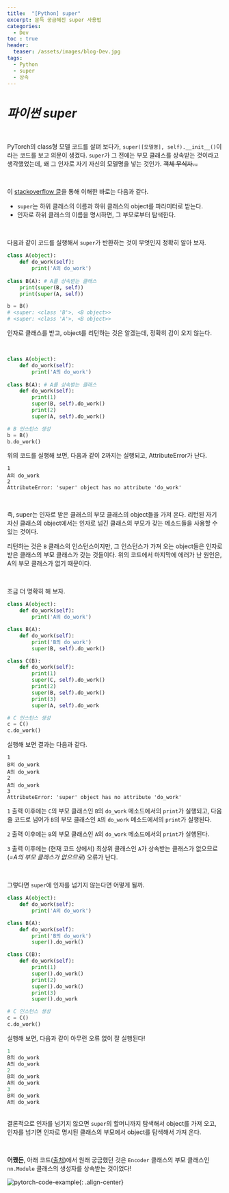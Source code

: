 ```yaml
---
title:  "[Python] super"
excerpt: 문득 궁금해진 super 사용법
categories:
  - Dev
toc : true
header:
  teaser: /assets/images/blog-Dev.jpg
tags:
  - Python
  - super
  - 상속
---
```






# _파이썬 super_

<br>

 PyTorch의 class형 모델 코드를 살펴 보다가, `super([모델명], self).__init__()`이라는 코드를 보고 의문이 생겼다. `super`가 그 전에는 부모 클래스를 상속받는 것이라고 생각했었는데, 왜 그 인자로 자기 자신의 모델명을 넣는 것인가. ~~객체 무식자…~~



<br>

 이 [stackoverflow 글](https://stackoverflow.com/questions/14743787/python-superclass-self-method-vs-superparent-self-method)을 통해 이해한 바로는 다음과 같다.

* `super`는 하위 클래스의 이름과 하위 클래스의 object를 파라미터로 받는다.
* 인자로 하위 클래스의 이름을 명시하면, 그 부모로부터 탐색한다.

<br>

 다음과 같이 코드를 실행해서 `super`가 반환하는 것이 무엇인지 정확히 알아 보자.

```python
class A(object):
    def do_work(self):
        print('A의 do_work')
        
class B(A): # A를 상속받는 클래스
    print(super(B, self))
    print(super(A, self))

b = B()
# <super: <class 'B'>, <B object>>
# <super: <class 'A'>, <B object>>
```

 인자로 클래스를 받고, object를 리턴하는 것은 알겠는데, 정확히 감이 오지 않는다.

<br>

```python
class A(object):
    def do_work(self):
        print('A의 do_work')
        
class B(A): # A를 상속받는 클래스
    def do_work(self):
        print(1)
        super(B, self).do_work()
        print(2)
        super(A, self).do_work()

# B 인스턴스 생성
b = B()
b.do_work()
```

 위의 코드를 실행해 보면, 다음과 같이 2까지는 실행되고, AttributeError가 난다.

```
1
A의 do_work
2
AttributeError: 'super' object has no attribute 'do_work'
```

<br>

 즉, super는 인자로 받은 클래스의 부모 클래스의 object들을 가져 온다. 리턴된 자기 자신 클래스의 object에서는 인자로 넘긴 클래스의 부모가 갖는 메소드들을 사용할 수 있는 것이다. 

 리턴하는 것은 `B` 클래스의 인스턴스이지만, 그 인스턴스가 가져 오는 object들은 인자로 받은 클래스의 부모 클래스가 갖는 것들이다. 위의 코드에서 마지막에 에러가 난 원인은, A의 부모 클래스가 없기 때문이다. 

<br>

 조금 더 명확히 해 보자.

```python
class A(object):
    def do_work(self):
        print('A의 do_work')

class B(A):
    def do_work(self):
        print('B의 do_work')
        super(B, self).do_work()

class C(B):
    def do_work(self):
        print(1)
        super(C, self).do_work()
        print(2)
        super(B, self).do_work()
        print(3)
        super(A, self).do_work

# C 인스턴스 생성
c = C()
c.do_work()
```

 실행해 보면 결과는 다음과 같다.

```
1
B의 do_work
A의 do_work
2
A의 do_work
3
AttributeError: 'super' object has no attribute 'do_work'
```

 `1`  출력 이후에는 `C`의 부모 클래스인 `B`의 `do_work` 메소드에서의 `print`가 실행되고, 다음 줄 코드로 넘어가 `B`의 부모 클래스인 `A`의 `do_work` 메소드에서의 `print`가 실행된다.

 `2` 출력 이후에는 `B`의 부모 클래스인 `A`의 `do_work` 메소드에서의 `print`가 실행된다.

 `3` 출력 이후에는 (현재 코드 상에서) 최상위 클래스인 `A`가 상속받는 클래스가 없으므로(*=A의 부모 클래스가 없으므로*)  오류가 난다.

<br>

 그렇다면 `super`에 인자를 넘기지 않는다면 어떻게 될까. 

```python
class A(object):
    def do_work(self):
        print('A의 do_work')

class B(A):
    def do_work(self):
        print('B의 do_work')
        super().do_work()

class C(B):
    def do_work(self):
        print(1)
        super().do_work()
        print(2)
        super().do_work()
        print(3)
        super().do_work

# C 인스턴스 생성
c = C()
c.do_work()
```

 실행해 보면, 다음과 같이 아무런 오류 없이 잘 실행된다!

```python
1
B의 do_work
A의 do_work
2
B의 do_work
A의 do_work
3
B의 do_work
A의 do_work
```



<br> 결론적으로 인자를 넘기지 않으면 `super`의 할머니까지 탐색해서 object를 가져 오고, 인자를 넘기면 인자로 명시된 클래스의 부모에서 object를 탐색해서 가져 온다.

<br>

 **어쨌든**, 아래 코드([출처](https://github.com/Seanny123/da-rnn/blob/master/modules.py))에서 원래 궁금했던 것은 `Encoder` 클래스의 부모 클래스인 `nn.Module` 클래스의 생성자를 상속받는 것이었다!

![pytorch-code-example]({{site.url}}/assets/images/pytorch-example.png){: .align-center}



